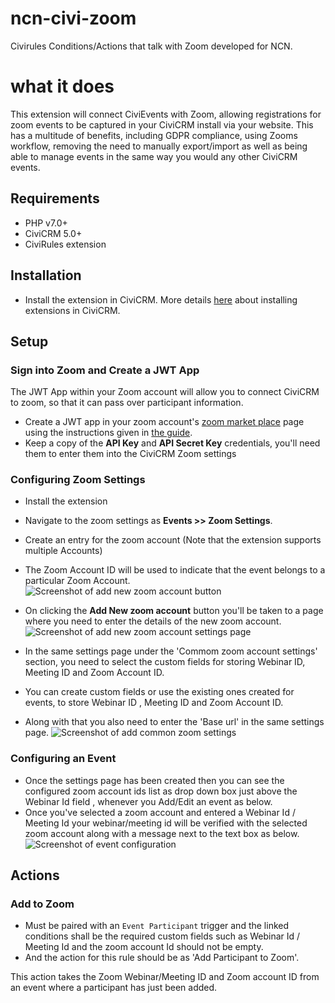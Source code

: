

# ncn-civi-zoom
Civirules Conditions/Actions that talk with Zoom developed for NCN.

# what it does
This extension will connect CiviEvents with Zoom, allowing registrations for zoom events to be captured in your CiviCRM install via your website. This has a multitude of benefits, including GDPR compliance, using Zooms workflow, removing the need to manually export/import as well as being able to manage events in the same way you would any other CiviCRM events.

## Requirements

* PHP v7.0+
* CiviCRM 5.0+
* CiviRules extension

## Installation
* Install the extension in CiviCRM. More details [here](https://docs.civicrm.org/sysadmin/en/latest/customize/extensions/#installing-a-new-extension) about installing extensions in CiviCRM.

## Setup
### Sign into Zoom and Create a JWT App

The JWT App within your Zoom account will allow you to connect CiviCRM to zoom, so that it can pass over participant information.

* Create a JWT app in your zoom account's [zoom market place](https://marketplace.zoom.us/develop/create) page using the instructions given in [the guide](https://marketplace.zoom.us/docs/guides/build/jwt-app).
* Keep a copy of the **API Key** and **API Secret Key** credentials, you'll need them to enter them into the CiviCRM Zoom settings

### Configuring Zoom Settings
* Install the extension
* Navigate  to the zoom settings as **Events >> Zoom Settings**. 
* Create an entry for the zoom account (Note that the extension supports multiple Accounts)
* The Zoom Account ID will be used to indicate that the event belongs to a particular Zoom Account.
![Screenshot of add new zoom account button](images/add-new-zoom-account.jpg)

* On clicking the **Add New zoom account** button you'll be taken to a page where you need to enter the details of the new zoom account.
![Screenshot of add new zoom account settings page](images/add-new-zoom-account-setting-page.jpg)

* In the same settings page under the 'Commom zoom account settings' section, you need to select the custom fields for storing Webinar ID, Meeting ID and Zoom Account ID.
* You can create custom fields or use the existing ones created for events, to store Webinar ID , Meeting ID and Zoom Account ID.
* Along with that you also need to enter the 'Base url' in the same settings page.
![Screenshot of add common zoom settings](images/add-common-zoom-settings.jpg)

### Configuring an Event
* Once the settings page has been created then you can see the configured zoom account ids list as drop down box just above the Webinar Id field , whenever you Add/Edit an event as below.
* Once you've selected a zoom account and entered a Webinar Id / Meeting Id your webinar/meeting id will be verified with the selected zoom account along with a message next to the text box as below.
![Screenshot of event configuration](images/event-configuration.jpg)

## Actions
### Add to Zoom
* Must be paired with an `Event Participant` trigger and the linked conditions shall be the required custom fields such as Webinar Id / Meeting Id and the zoom account Id should not be empty.
* And the action for this rule should be as 'Add Participant to Zoom'.

This action takes the Zoom Webinar/Meeting ID and Zoom account ID from an event where a participant has just been added.
